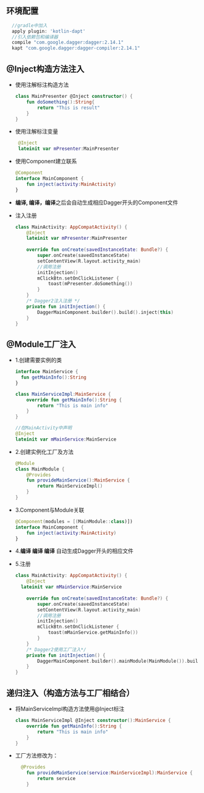 ## 环境配置

```gradle
  //gradle中加入
  apply plugin: 'kotlin-dapt'
  //引入依赖包和编译器  
  compile "com.google.dagger:dagger:2.14.1"
  kapt "com.google.dagger:dagger-compiler:2.14.1"
```
## @Inject构造方法注入

* 使用注解标注构造方法

    ```kotlin
    class MainPresenter @Inject constructor() {
        fun doSomething():String{
            return "This is result"
        }
    }
    ```

* 使用注解标注变量

  ```kotlin
   @Inject
   lateinit var mPresenter:MainPresenter
  ```

* 使用Component建立联系

    ```kotlin
    @Component
    interface MainComponent {
        fun inject(activity:MainActivity)
    }
    ```

* **编译, 编译，编译**之后会自动生成相应Dagger开头的Component文件

* 注入注册

    ```kotlin
    class MainActivity: AppCompatActivity() {
        @Inject 
        lateinit var mPresenter:MainPresenter
        
        override fun onCreate(savedInstanceState: Bundle?) { 
            super.onCreate(savedInstanceState) 
            setContentView(R.layout.activity_main) 
            //调用注册
            initInjection() 
            mClickBtn.setOnClickListener { 
                toast(mPresenter.doSomething()) 
            } 
        } 
        /* Dagger2注入注册 */ 
        private fun initInjection() { 
            DaggerMainComponent.builder().build().inject(this) 
        }
    }
    ```

    

## @Module工厂注入

* 1.创建需要实例的类

  ```kotlin
  interface MainService {
  	fun getMainInfo():String    
  }
  
  class MainServiceImpl:MainService {
      override fun getMainInfo():String {
          return "This is main info"
      }
  }
  
  //在MainActivity中声明
  @Inject
  lateinit var mMainService:MainService
  ```

* 2.创建实例化工厂及方法

  ```kotlin
  @Module
  class MainModule {
      @Provides
      fun provideMainService():MainService {
          return MainServiceImpl()
      }
  }
  ```

* 3.Component与Module关联

  ```kotlin
  @Component(modules = [(MainModule::class)])
  interface MainComponent {
      fun inject(activity:MainActivity)
  }
  ```

* 4.**编译 编译 编译** 自动生成Dagger开头的相应文件

* 5.注册

  ```kotlin
  class MainActivity: AppCompatActivity() {
      @Inject
  	lateinit var mMainService:MainService
      
      override fun onCreate(savedInstanceState: Bundle?) { 
          super.onCreate(savedInstanceState) 
          setContentView(R.layout.activity_main) 
          //调用注册
          initInjection() 
          mClickBtn.setOnClickListener { 
              toast(mMainService.getMainInfo()) 
          } 
      } 
      /* Dagger2使用工厂注入*/ 
      private fun initInjection() { 
          DaggerMainComponent.builder().mainModule(MainModule()).build().inject(this) 
      }
  }
  ```



## 递归注入（构造方法与工厂相结合）

* 将MainServiceImpl构造方法使用@Inject标注

  ```kotlin
  class MainServiceImpl @Inject constructor():MainService {
      override fun getMainInfo():String {
          return "This is main info"
      }
  }
  ```

* 工厂方法修改为：

  ```kotlin
  	@Provides
      fun provideMainService(service:MainServiceImpl):MainService {
          return service
      }
  ```

  